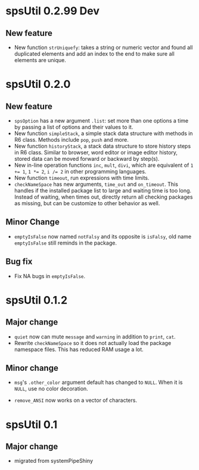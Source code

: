 # spsUtil 0.2.99 Dev

## New feature

-   New function `strUniquefy`: takes a string or numeric vector and found all duplicated elements and add an index to the end to make sure all elements are unique.

# spsUtil 0.2.0

## New feature

-   `spsOption` has a new argument `.list`: set more than one options a time by passing a list of options and their values to it.
-   New function `simpleStack`, a simple stack data structure with methods in R6 class. Methods include `pop`, `push` and more.
-   New function `historyStack`, a stack data structure to store history steps in R6 class. Similar to browser, word editor or image editor history, stored data can be moved forward or backward by step(s).
-   New in-line operation functions `inc`, `mult`, `divi`, which are equivalent of `1 += 1`, `1 *= 2`, `i /= 2` in other programming languages.
-   New function `timeout`, run expressions with time limits.
-   `checkNameSpace` has new arguments, `time_out` and `on_timeout`. This handles if the installed package list to large and waiting time is too long. Instead of waiting, when times out, directly return all checking packages as missing, but can be customize to other behavior as well.

## Minor Change

-   `emptyIsFalse` now named `notFalsy` and its opposite is `isFalsy`, old name `emptyIsFalse` still reminds in the package.

## Bug fix

-   Fix NA bugs in `emptyIsFalse`.

# spsUtil 0.1.2

## Major change

-   `quiet` now can mute `message` and `warning` in addition to `print`, `cat`.
-   Rewrite `checkNameSpace` so it does not actually load the package namespace files. This has reduced RAM usage a lot.

## Minor change

-   `msg`'s `.other_color` argument default has changed to `NULL`. When it is `NULL`, use no color decoration.

-   `remove_ANSI` now works on a vector of characters.

# spsUtil 0.1

## Major change

-   migrated from systemPipeShiny
